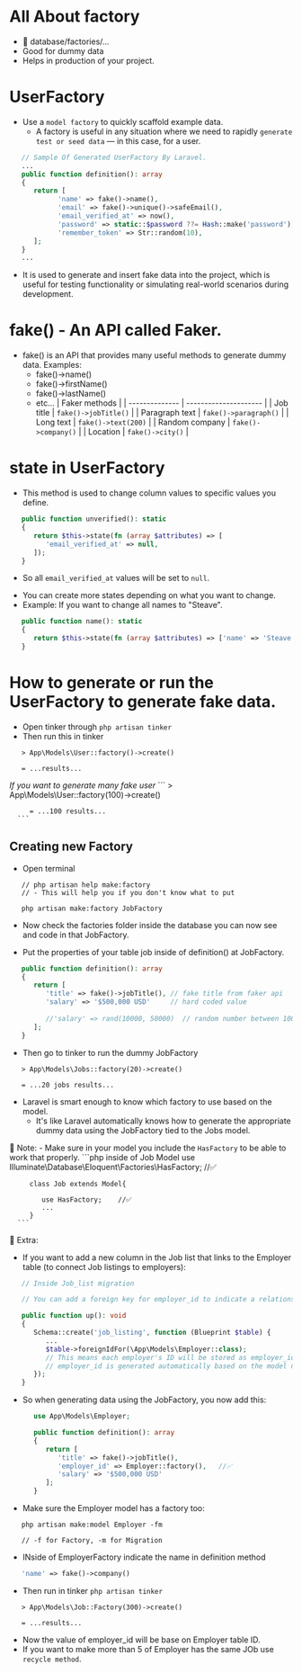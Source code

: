 # All About factory 
   - 📁 database/factories/...
   - Good for dummy data
   - Helps in production of your project.

# UserFactory
   - Use a `model factory` to quickly scaffold example data.
      * A factory is useful in any situation where we need to rapidly `generate test or seed data` — in this case, for a user.
   ```php
      // Sample Of Generated UserFactory By Laravel.
      ...
      public function definition(): array
      {
         return [
               'name' => fake()->name(),
               'email' => fake()->unique()->safeEmail(),
               'email_verified_at' => now(),
               'password' => static::$password ??= Hash::make('password'),
               'remember_token' => Str::random(10),
         ];
      }
      ...
   ```
   * It is used to generate and insert fake data into the project, which is useful for testing functionality or simulating real-world scenarios during development.

# fake() - An API called Faker.
   - fake() is an API that provides many useful methods to generate dummy data.
   Examples: 
      * fake()->name()
      * fake()->firstName()
      * fake()->lastName()
      * etc...
   | Faker methods                          |
   | -------------- | --------------------- |
   | Job title      | `fake()->jobTitle()`  |
   | Paragraph text | `fake()->paragraph()` |
   | Long text      | `fake()->text(200)`   |
   | Random company | `fake()->company()`   |
   | Location       | `fake()->city()`      |


# state in UserFactory
   - This method is used to change column values to specific values you define.
   ```php
      public function unverified(): static
      {
         return $this->state(fn (array $attributes) => [
            'email_verified_at' => null,
         ]);
      }
   ```
   * So all `email_verified_at` values will be set to `null`.
   - You can create more states depending on what you want to change.
   - Example: If you want to change all names to "Steave".
   ```php
      public function name(): static
      {
         return $this->state(fn (array $attributes) => ['name' => 'Steave']);
      }
   ```


# How to generate or run the UserFactory to generate fake data.
   - Open tinker through `php artisan tinker`
   - Then run this in tinker
   ```
      > App\Models\User::factory()->create()
   
      = ...results...
   ```
   *If you want to generate many fake user*
      ```
         > App\Models\User::factory(100)->create()
      
         = ...100 results...
      ```

## Creating new Factory
   - Open terminal
   ```
      // php artisan help make:factory
      // - This will help you if you don't know what to put

      php artisan make:factory JobFactory
   ```
   * Now check the factories folder inside the database you can now see and code in that JobFactory.

   - Put the properties of your table job inside of definition() at JobFactory.
   ```php
      public function definition(): array
      {
         return [
            'title' => fake()->jobTitle(), // fake title from faker api
            'salary' => '$500,000 USD'     // hard coded value 
            
            //'salary' => rand(10000, 50000)  // random number between 10000 to 50000
         ];
      }
   ```
   * Then go to tinker to run the dummy JobFactory
   ```
      > App\Models\Jobs::factory(20)->create()

      = ...20 jobs results...
   ```
   - Laravel is smart enough to know which factory to use based on the model.
      * It's like Laravel automatically knows how to generate the appropriate dummy data using the JobFactory tied to the Jobs model.
   
   🛑 Note:
      - Make sure in your model you include the `HasFactory` to be able to work that properly.
      ```php   inside of Job Model
         use Illuminate\Database\Eloquent\Factories\HasFactory; //✅

         class Job extends Model{

            use HasFactory;    //✅
            ...
         }
      ```




💠 Extra:
   - If you want to add a new column in the Job list that links to the Employer table (to connect Job listings to employers):
   ```php inside of Job_list Migration 
      // Inside Job_list migration

      // You can add a foreign key for employer_id to indicate a relationship

      public function up(): void
      {
         Schema::create('job_listing', function (Blueprint $table) {
            ...
            $table->foreignIdFor(\App\Models\Employer::class);
            // This means each employer's ID will be stored as employer_id
            // employer_id is generated automatically based on the model name + _id
         });
      }
   ```
   - So when generating data using the JobFactory, you now add this:
   ```php
         use App\Models\Employer;

         public function definition(): array
         {
            return [
               'title' => fake()->jobTitle(),
               'employer_id' => Employer::factory(),   //✅
               'salary' => '$500,000 USD'
            ];
         }
   ```
   * Make sure the Employer model has a factory too:
   ```
      php artisan make:model Employer -fm

      // -f for Factory, -m for Migration
   ```
   * INside of EmployerFactory indicate the name in definition method
   ```php
      'name' => fake()->company()
   ```
   - Then run in tinker `php artisan tinker`
   ```
      > App\Models\Job::Factory(300)->create()

      = ...results...
   ```
   - Now the value of employer_id will be base on Employer table ID.
   - If you want to make more than 5 of Employer has the same JOb 
   use `recycle method`.

